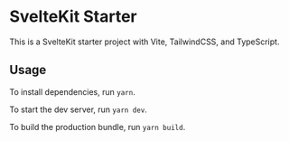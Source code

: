 # SvelteKit Starter

This is a SvelteKit starter project with Vite, TailwindCSS, and TypeScript.

## Usage

To install dependencies, run `yarn`.

To start the dev server, run `yarn dev`.

To build the production bundle, run `yarn build`.
